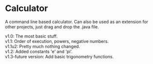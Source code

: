 # Calculator
A command line based calculator. Can also be used as an extension for other projects, just drag and drop the .java file.  

v1.0: The most basic stuff.  
v1.1: Order of execution, powers, negative numbers.  
  v1.1u2: Pretty much nothing changed.  
v1.2: Added constants 'e' and 'pi'.  
v1.3-future version: Add basic trigonometry functions.  
